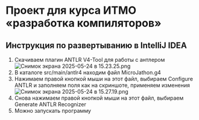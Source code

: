 # Проект для курса ИТМО &laquo;разработка компиляторов&raquo;

## Инструкция по развертыванию в IntelliJ IDEA

1) Скачиваем плагин ANTLR V4-Tool для работы с антлером
![Снимок экрана 2025-05-24 в 15.23.25.png](../../Desktop/%D0%A1%D0%BD%D0%B8%D0%BC%D0%BE%D0%BA%20%D1%8D%D0%BA%D1%80%D0%B0%D0%BD%D0%B0%202025-05-24%20%D0%B2%2015.23.25.png)
2) В каталоге src/main/antlr4 находим файл MicroJathon.g4
3) Нажимаем правой кнопкой мыши на этот файл, выбираем Configure ANTLR и заполняем поля как на скриншоте, применяем изменения
![Снимок экрана 2025-05-24 в 15.27.19.png](../../Desktop/%D0%A1%D0%BD%D0%B8%D0%BC%D0%BE%D0%BA%20%D1%8D%D0%BA%D1%80%D0%B0%D0%BD%D0%B0%202025-05-24%20%D0%B2%2015.27.19.png)
4) Снова нажимаем правой кнопкой мыши на этот файл, выбираем Generate ANTLR Recognizer
5) Можно запускать программу
